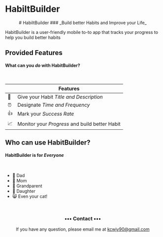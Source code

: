 
# HabiltBuilder
<p align="center">
# HabiltBuilder
### _Build better Habits and Improve your Life_
</p>
HabitBuilder is a user-friendly mobile to-to app that tracks your progress to help you build better habits 
<br>

## Provided Features
#### What can you _do_ with HabitBuilder?
<br>

|         | Features  |
----------|-----------------
:pencil: | Give your Habit _Title and Description_ 
:alarm_clock: | Designate _Time and Frequency_
:thumbsup: | Mark your _Success Rate_  
:chart_with_upwards_trend: | Monitor your _Progress_ and build better Habit

## Who can use HabitBuilder?
#### HabitBuilder is for _Everyone_
<br>

+ :man: Dad 
+ :woman: Mom
+ :older_man: Grandparent
+ :girl: Daughter
+ :smile_cat: Even your cat!

<br>

<h3 align="center">••• Contact •••</h3>
<p align="center">
 If you have any question, please email me at 
<a href="mailto:kcwjy90@gmail.com">kcwjy90@gmail.com</a>
</p>
